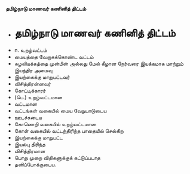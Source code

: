 **தமிழ்நாடு மாணவர் கணினித் திட்டம்**
- # தமிழ்நாடு மாணவர் கணினித் திட்டம்
- n. உறழ்வட்டம்
-  மையத்தை வேறாகக்கொண்ட வட்டம்
- சுழலியக்கத்தை முன்பின் அல்லது மேல் கீழான நேர்வரை இயக்கமாக மாற்றும் இயந்திர அமைவு
- இயற்கைக்கு மாறுபட்டவர்
- விசித்திரன்னவர்
- கோட்டிக்காரர்
- (பெ.) உறழ்வட்டமான
- வட்டமான
- வட்டங்கள் வகையில் மைய வேறுபாடுடைய
- ஊடச்சுடைய
- கோணெறி வகையில் உறழ்வட்டமான
- கோள் வகையில் வட்டந்திரிந்த பாதையில் செல்கிற
- இயற்கைக்கு மாறுபட்ட
- இயல்பு திரிந்த
- விசித்திரமான
-  பொது முறை விதிகளுக்குக் கட்டுப்படாத
- தனிப்போக்குடைய.

